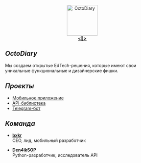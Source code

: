 <div align=center><img src="https://avatars.githubusercontent.com/u/90847608?s=200&v=4" alt="OctoDiary" width="100">
<br><a href="https://t.me/OctoDiary"><b><📢></b></a>
</div>

## $`OctoDiary`$  
Мы создаем открытые EdTech-решения, которые имеют свои уникальные функциональные и дизайнерские фишки.

## $`Проекты`$  

- [Мобильное приложение](https://github.com/OctoDiary/OctoDiary-kt)  
- [API-библиотека](https://github.com/OctoDiary/OctoDiary-py)  
- [Telegram-бот](https://github.com/OctoDiary/OctoDiary-tg)  

## $`Команда`$  

- [**bxkr**](https://github.com/bxkr/)  
CEO, лид, мобильный разработчик

- [**Den4ikSOP**](https://github.com/Den4ikSuperOstryyPer4ik)  
Python-разработчик, исследователь API
